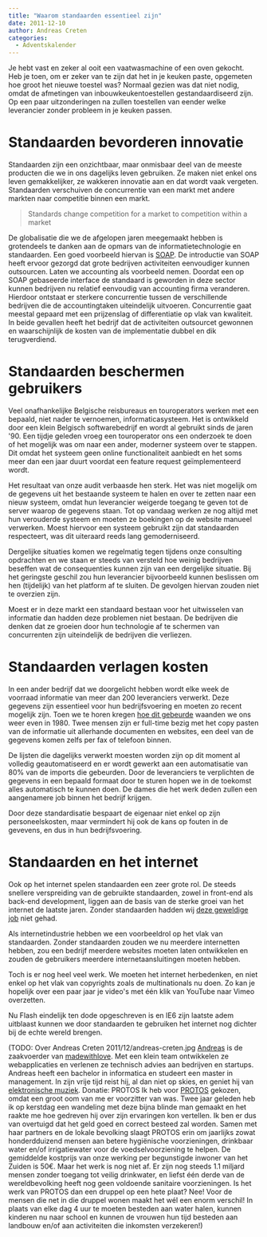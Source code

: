```yaml
---
title: "Waarom standaarden essentieel zijn"
date: 2011-12-10
author: Andreas Creten
categories: 
  - Adventskalender
---
```

Je hebt vast en zeker al ooit een vaatwasmachine of een oven gekocht. Heb je toen, om er zeker van te zijn dat het in je keuken paste, opgemeten hoe groot het nieuwe toestel was? Normaal gezien was dat niet nodig, omdat de afmetingen van inbouwkeukentoestellen gestandaardiseerd zijn. Op een paar uitzonderingen na zullen toestellen van eender welke leverancier zonder probleem in je keuken passen.

# Standaarden bevorderen innovatie

Standaarden zijn een onzichtbaar, maar onmisbaar deel van de meeste producten die we in ons dagelijks leven gebruiken. Ze maken niet enkel ons leven gemakkelijker, ze wakkeren innovatie aan en dat wordt vaak vergeten. Standaarden verschuiven de concurrentie van een markt met andere markten naar competitie binnen een markt.

> Standards change competition for a market to competition within a market

De globalisatie die we de afgelopen jaren meegemaakt hebben is grotendeels te danken aan de opmars van de informatietechnologie en standaarden. Een goed voorbeeld hiervan is [SOAP](http://nl.wikipedia.org/wiki/SOAP). De introductie van SOAP heeft ervoor gezorgd dat grote bedrijven activiteiten eenvoudiger kunnen outsourcen. Laten we accounting als voorbeeld nemen. Doordat een op SOAP gebaseerde interface de standaard is geworden in deze sector kunnen bedrijven nu relatief eenvoudig van accounting firma veranderen. Hierdoor ontstaat er sterkere concurrentie tussen de verschillende bedrijven die de accountingtaken uiteindelijk uitvoeren. Concurrentie gaat meestal gepaard met een prijzenslag of differentiatie op vlak van kwaliteit. In beide gevallen heeft het bedrijf dat de activiteiten outsourcet gewonnen en waarschijnlijk de kosten van de implementatie dubbel en dik terugverdiend.

# Standaarden beschermen gebruikers

Veel onafhankelijke Belgische reisbureaus en touroperators werken met een bepaald, niet nader te vernoemen, informaticasysteem. Het is ontwikkeld door een klein Belgisch softwarebedrijf en wordt al gebruikt sinds de jaren '90. Een tijdje geleden vroeg een touroperator ons een onderzoek te doen of het mogelijk was om naar een ander, moderner systeem over te stappen. Dit omdat het systeem geen online functionaliteit aanbiedt en het soms meer dan een jaar duurt voordat een feature request geïmplementeerd wordt.

Het resultaat van onze audit verbaasde hen sterk. Het was niet mogelijk om de gegevens uit het bestaande systeem te halen en over te zetten naar een nieuw systeem, omdat hun leverancier weigerde toegang te geven tot de server waarop de gegevens staan. Tot op vandaag werken ze nog altijd met hun verouderde systeem en moeten ze boekingen op de website manueel verwerken. Moest hiervoor een systeem gebruikt zijn dat standaarden respecteert, was dit uiteraard reeds lang gemoderniseerd.

Dergelijke situaties komen we regelmatig tegen tijdens onze consulting opdrachten en we staan er steeds van versteld hoe weinig bedrijven beseffen wat de consequenties kunnen zijn van een dergelijke situatie. Bij het geringste geschil zou hun leverancier bijvoorbeeld kunnen beslissen om hen (tijdelijk) van het platform af te sluiten. De gevolgen hiervan zouden niet te overzien zijn.

Moest er in deze markt een standaard bestaan voor het uitwisselen van informatie dan hadden deze problemen niet bestaan. De bedrijven die denken dat ze groeien door hun technologie af te schermen van concurrenten zijn uiteindelijk de bedrijven die verliezen.

# Standaarden verlagen kosten

In een ander bedrijf dat we doorgelicht hebben wordt elke week de voorraad informatie van meer dan 200 leveranciers verwerkt. Deze gegevens zijn essentieel voor hun bedrijfsvoering en moeten zo recent mogelijk zijn. Toen we te horen kregen [hoe dit gebeurde](http://images.cheezburger.com/completestore/2010/1/29/129092786498235257.jpg) waanden we ons weer even in 1980. Twee mensen zijn er full-time bezig met het copy pasten van de informatie uit allerhande documenten en websites, een deel van de gegevens komen zelfs per fax of telefoon binnen.

De lijsten die dagelijks verwerkt moesten worden zijn op dit moment al volledig geautomatiseerd en er wordt gewerkt aan een automatisatie van 80% van de imports die gebeurden. Door de leveranciers te verplichten de gegevens in een bepaald formaat door te sturen hopen we in de toekomst alles automatisch te kunnen doen. De dames die het werk deden zullen een aangenamere job binnen het bedrijf krijgen.

Door deze standardisatie bespaart de eigenaar niet enkel op zijn personeelskosten, maar vermindert hij ook de kans op fouten in de gevevens, en dus in hun bedrijfsvoering.

# Standaarden en het internet

Ook op het internet spelen standaarden een zeer grote rol. De steeds snellere verspreiding van de gebruikte standaarden, zowel in front-end als back-end development, liggen aan de basis van de sterke groei van het internet de laatste jaren. Zonder standaarden hadden wij [deze geweldige job](https://twitter.com/roy/status/139980797233987584) niet gehad.

Als internetindustrie hebben we een voorbeeldrol op het vlak van standaarden. Zonder standaarden zouden we nu meerdere internetten hebben, zou een bedrijf meerdere websites moeten laten ontwikkelen en zouden de gebruikers meerdere internetaansluitingen moeten hebben.

Toch is er nog heel veel werk. We moeten het internet herbedenken, en niet enkel op het vlak van copyrights zoals de multinationals nu doen. Zo kan je hopelijk over een paar jaar je video's met één klik van YouTube naar Vimeo overzetten.

Nu Flash eindelijk ten dode opgeschreven is en IE6 zijn laatste adem uitblaast kunnen we door standaarden te gebruiken het internet nog dichter bij de echte wereld brengen.

(TODO: Over Andreas Creten
2011/12/andreas-creten.jpg
[Andreas](https://twitter.com/andreascreten) is de zaakvoerder van [madewithlove](http://madewithlove.be). Met een klein team ontwikkelen ze webapplicaties en verlenen ze technisch advies aan bedrijven en startups. Andreas heeft een bachelor in informatica en studeert een master in management. In zijn vrije tijd reist hij, al dan niet op skies, en geniet hij van [elektronische muziek](http://muff.be).
Donatie: PROTOS
Ik heb voor [PROTOS](http://protos.be/) gekozen, omdat een groot oom van me er voorzitter van was. Twee jaar geleden heb ik op kerstdag een wandeling met deze bijna blinde man gemaakt en het raakte me hoe gedreven hij over zijn ervaringen kon vertellen. Ik ben er dus van overtuigd dat het geld goed en correct besteed zal worden.
Samen met haar partners en de lokale bevolking slaagt PROTOS erin om jaarlijks zowat honderdduizend mensen aan betere hygiënische voorzieningen, drinkbaar water en/of irrigatiewater voor de voedselvoorziening te helpen. De gemiddelde kostprijs van onze werking per begunstigde inwoner van het Zuiden is 50€.
Maar het werk is nog niet af.  Er zijn nog steeds 1.1 miljard mensen zonder toegang tot veilig drinkwater, en liefst één derde van de wereldbevolking heeft nog geen voldoende sanitaire voorzieningen.
Is het werk van PROTOS dan een druppel op een hete plaat? Nee! Voor de mensen die net in die druppel wonen maakt het wél een enorm verschil! In plaats van elke dag 4 uur te moeten besteden aan water halen, kunnen kinderen nu naar school en kunnen de vrouwen hun tijd besteden aan landbouw en/of aan activiteiten die inkomsten verzekeren!)
